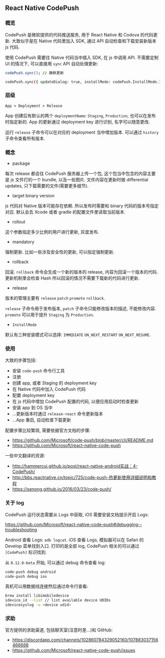 
React Native CodePush
----

### 概览

CodePush 是微软提供的代码推送服务, 用于 React Native 和 Codova 的代码更新.
大致似乎是在 Native 代码里加入 SDK, 通过 API 自动检查和下载安装新版本 js 代码.

使用 CodePush 需要往 Native 代码当中插入 SDK, 在 js 中调用 API.
不需要定制 UI 的情况下, 可以直接用 `sync` API 自动处理更新:

```bash
codePush.sync(); // 静默更新

codePush.sync({ updateDialog: true, installMode: codePush.InstallMode.IMMEDIATE });
```

### 层级

```text
App > Deployment > Release
```

App 创建后有默认的两个 `deploymentName`: `Staging`, `Production`, 也可以在发布时指定新的.
App 的更新通过 deployment key 进行识别, 名字可以随意更改.

运行 `release` 子命令可以在对应的 deployment 当中增加版本.
可以通过 `history` 子命令查看所有版本.

### 概念

* package

每次 release 都会往 CodePush 服务器上传一个包,
这个包当中包含的内容主要是 js 文件打的一个 bundle, 以及一些图片.
文件内容在更新时做 differential updates, 只下载需要的文件(需要更多细节).

* target binary version

js 代码对 Native 版本可能存在依赖. 所以发布时需要和 binary 代码的版本号指定对应.
默认会去 Xcode 或者 gradle 的配置文件里读取当前版本.

* rollout

这个参数指定多少比例的用户进行更新, 灰度发布.

* mandatory

强制更新. 比如一些涉及安全性的更新, 可以指定强制更新.

* rollback

回滚. `rollback` 命令会生成一个新的版本的 release, 内容为回滚一个版本的代码.
更新机制里会检查 Hash 所以回滚的情况不需要下载新的代码进行更新.

* release

版本的管理主要有 `release` `patch` `promote` `rollback`.

`release` 子命令用于发布版本, `patch` 子命令只能修改版本的描述, 不能修改内容.
`promote` 可以用于提升 `Staging` 为 `Production`.

* `InstallMode`

默认有三种安装模式可以选择: `IMMEDIATE` `ON_NEXT_RESTART` `ON_NEXT_RESUME`.

### 使用

大致的步骤包括:

* 安装 `code-push` 命令行工具
* 注册
* 创建 app, 或者 Staging 的 deployment key
* 在 Native 代码中加入 CodePush 代码
* 配置  deployment key
* 在 js 代码中增加 CodePush 配置的代码, 以便应用启动时检查更新
* 安装 app 到 OS 当中
* ...更新版本时通过 `release-react` 命令更新版本
* ...App 重启, 自动检查下载更新

配置步骤比较繁琐, 需要依据官方文档的步骤:

* https://github.com/Microsoft/code-push/blob/master/cli/README.md
* https://github.com/Microsoft/react-native-code-push

一些中文翻译的资源:

* http://hammercui.github.io/post/react-native-android实战：4-CodePush/
* http://bbs.reactnative.cn/topic/725/code-push-热更新使用详细说明和教程
* https://senpng.github.io/2016/03/23/code-push/

### 关于 log

CodePush 运行状态需要从 Logs 中获取, iOS 需要安装文档提示开启 Logs:

https://github.com/Microsoft/react-native-code-push#debugging--troubleshooting

Android 查看 Logs: `adb logcat`.
iOS 查看 Logs, 模拟器可以在 Safari 的 Develop 菜单找到入口.
打印的是全部 log, CodePush 相关的可以通过 `[CodePush]` 标识找到.

从 `0.12.0-beta` 开始, 可以通过 debug 命令查看 log:

```bash
code-push debug android
code-push debug ios
```

真机可以用数据线连接然后通过命令行查看:

```bash
brew install libimobiledevice
idevice_id --list // list available device UDIDs
idevicesyslog -u <device udid>
```

### 求助

官方提供的求助渠道, 包括聊天室(注意时差...)和 GitHub:

* https://discordapp.com/channels/102860784329052160/107883037156466688
* https://github.com/Microsoft/react-native-code-push/issues
